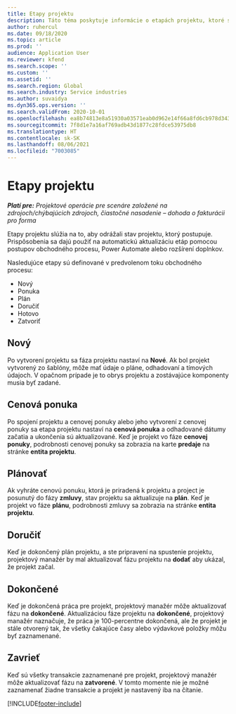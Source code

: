 ```yaml
---
title: Etapy projektu
description: Táto téma poskytuje informácie o etapách projektu, ktoré sú dostupné v Microsoft Dynamics Project Operations.
author: ruhercul
ms.date: 09/18/2020
ms.topic: article
ms.prod: ''
audience: Application User
ms.reviewer: kfend
ms.search.scope: ''
ms.custom: ''
ms.assetid: ''
ms.search.region: Global
ms.search.industry: Service industries
ms.author: suvaidya
ms.dyn365.ops.version: ''
ms.search.validFrom: 2020-10-01
ms.openlocfilehash: ea8b74813e8a51930a03571eab0d962e14f66a8fd6cb978d3435570a01ce5c5d
ms.sourcegitcommit: 7f8d1e7a16af769adb43d1877c28fdce53975db8
ms.translationtype: HT
ms.contentlocale: sk-SK
ms.lasthandoff: 08/06/2021
ms.locfileid: "7003085"
---
```

# <a name="project-stages"></a>Etapy projektu

_**Platí pre:** Projektové operácie pre scenáre založené na zdrojoch/chýbajúcich zdrojoch, čiastočné nasadenie – dohoda o fakturácii pro forma_

Etapy projektu slúžia na to, aby odrážali stav projektu, ktorý postupuje. Prispôsobenia sa dajú použiť na automatickú aktualizáciu etáp pomocou postupov obchodného procesu, Power Automate alebo rozšírení doplnkov.

Nasledujúce etapy sú definované v predvolenom toku obchodného procesu:

- Nový
- Ponuka
- Plán
- Doručiť
- Hotovo
- Zatvoriť 

## <a name="new"></a>Nový

Po vytvorení projektu sa fáza projektu nastaví na **Nové**. Ak bol projekt vytvorený zo šablóny, môže mať údaje o pláne, odhadovaní a tímových údajoch. V opačnom prípade je to obrys projektu a zostávajúce komponenty musia byť zadané.

## <a name="quote"></a>Cenová ponuka

Po spojení projektu a cenovej ponuky alebo jeho vytvorení z cenovej ponuky sa etapa projektu nastaví na **cenová ponuka** a odhadované dátumy začatia a ukončenia sú aktualizované. Keď je projekt vo fáze **cenovej ponuky**, podrobnosti cenovej ponuky sa zobrazia na karte **predaje** na stránke **entita projektu**.

## <a name="plan"></a>Plánovať

Ak vyhráte cenovú ponuku, ktorá je priradená k projektu a project je posunutý do fázy **zmluvy**, stav projektu sa aktualizuje na **plán**. Keď je projekt vo fáze **plánu**, podrobnosti zmluvy sa zobrazia na stránke **entita projektu**.

## <a name="deliver"></a>Doručiť

Keď je dokončený plán projektu, a ste pripravení na spustenie projektu, projektový manažér by mal aktualizovať fázu projektu na **dodať** aby ukázal, že projekt začal.

## <a name="complete"></a>Dokončené 

Keď je dokončená práca pre projekt, projektový manažér môže aktualizovať fázu na **dokončené**. Aktualizáciou fáze projektu na **dokončené**, projektový manažér naznačuje, že práca je 100-percentne dokončená, ale že projekt je stále otvorený tak, že všetky čakajúce časy alebo výdavkové položky môžu byť zaznamenané.

## <a name="close"></a>Zavrieť

Keď sú všetky transakcie zaznamenané pre projekt, projektový manažér môže aktualizovať fázu na **zatvorené**. V tomto momente nie je možné zaznamenať žiadne transakcie a projekt je nastavený iba na čítanie.



[!INCLUDE[footer-include](../includes/footer-banner.md)]